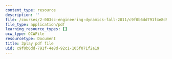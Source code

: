 ```yaml
---
content_type: resource
description: ''
file: /courses/2-003sc-engineering-dynamics-fall-2011/c9f0b6dd791f4e8d92c1105f071f2a19_wERH7LtoUuE.pdf
file_type: application/pdf
learning_resource_types: []
ocw_type: OCWFile
resourcetype: Document
title: 3play pdf file
uid: c9f0b6dd-791f-4e8d-92c1-105f071f2a19
---
```

